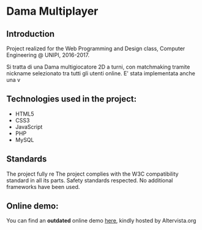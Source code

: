 # Dama Multiplayer

## Introduction

Project realized for the Web Programming and Design class,
Computer Engineering @ UNIPI, 2016-2017.

Si tratta di una Dama multigiocatore 2D a turni, con matchmaking tramite nickname selezionato tra tutti gli utenti online.
E' stata implementata anche una v

## Technologies used in the project:

- HTML5
- CSS3
- JavaScript
- PHP
- MySQL

## Standards

The project fully re
The project complies with the W3C compatibility standard in all its parts.
Safety standards respected. No additional frameworks have been used.

## Online demo:

You can find an **outdated** online demo [here](www.damamultiplayer.altervista.org), kindly hosted by Altervista.org
